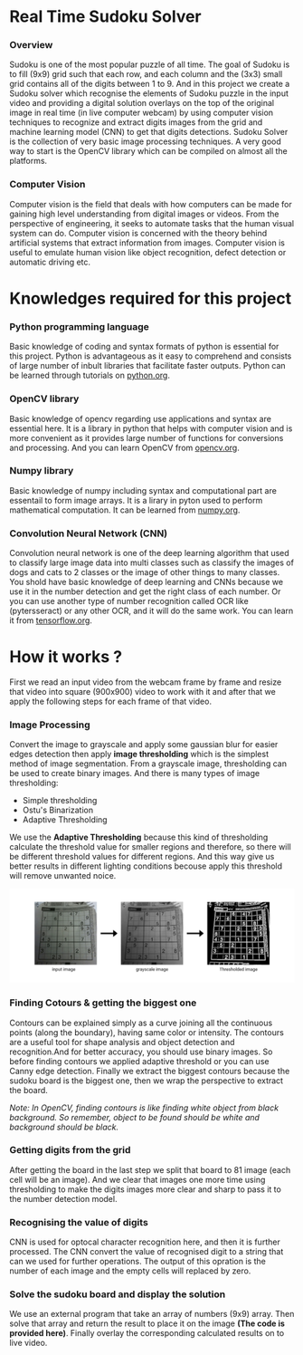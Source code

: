 # Real Time Sudoku Solver
### Overview
Sudoku is one of the most popular puzzle of all time. The goal of Sudoku is to fill (9x9) grid such that each row, and each column and the (3x3) small grid contains all of the digits between 1 to 9. And in this project we create a Sudoku solver which recognise the elements of Sudoku puzzle in the input video and providing a digital solution overlays on the top of the original image in real time (in live computer webcam) by using computer vision techniques to recognize and extract digits images from the grid and machine learning model (CNN) to get that digits detections. Sudoku Solver is the collection of very basic image processing techniques. A very good way to start is the OpenCV library which can be compiled on almost all the platforms.

### Computer Vision
Computer vision is the field that deals with how computers can be made for gaining high level understanding from digital images or videos. From the perspective of engineering, it seeks to automate tasks that the human visual system can do. Computer vision is concerned with the theory behind artificial systems that extract information from images. Computer vision is useful to emulate human vision like object recognition, defect detection or automatic driving etc.

# Knowledges required for this project
### Python programming language
Basic knowledge of coding and syntax formats of python is essential for this project. Python is advantageous as it easy to comprehend and consists of large number of inbult libraries that facilitate faster outputs. Python can be learned through tutorials on [python.org](https://www.python.org/about/gettingstarted/).

### OpenCV library
Basic knowledge of opencv regarding use applications and syntax are essential here. It is a library in python that helps with computer vision and is more convenient as it provides large number of functions for conversions and processing. And you can learn OpenCV from [opencv.org](https://docs.opencv.org/3.0-beta/doc/py_tutorials/py_tutorials.html).

### Numpy library
Basic knowledge of numpy including syntax and computational part are essentail to form image arrays. It is a lirary in pyton used to perform mathematical computation. It can be learned from [numpy.org](http://www.numpy.org/).

### Convolution Neural Network (CNN)
Convolution neural network is one of the deep learning algorithm that used to classify large image data into multi classes such as classify the images of dogs and cats to 2 classes or the image of other things to many classes. You shold have basic knowledge of deep learning and CNNs because we use it in the number detection and get the right class of each number. Or you can use another type of number recognition called OCR like (pytersseract) or any other OCR, and it will do the same work. You can learn it from [tensorflow.org](https://www.tensorflow.org/tutorials/images/cnn).

# How it works ?
First we read an input video from the webcam frame by frame and resize that video into square (900x900) video to work with it and after that we apply the following steps for each frame of that video.

### Image Processing
Convert the image to grayscale and apply some gaussian blur for easier edges detection then apply **image thresholding** which is the simplest method of image segmentation. From a grayscale image, thresholding can be used to create binary images. And there is many types of image thresholding:
- Simple thresholding
- Ostu's Binarization
- Adaptive Thresholding

We use the **Adaptive Thresholding** because this kind of thresholding calculate the threshold value for smaller regions and therefore, so there will be different threshold values for different regions. And this way give us better results in different lighting conditions becouse apply this threshold will remove unwanted noice.

<img src="https://github.com/ali-mohamed-nasser/Real-Time-Sudoku-Solver/blob/main/images/preproccessing.png" width="900">

### Finding Cotours & getting the biggest one
Contours can be explained simply as a curve joining all the continuous points (along the boundary), having same color or intensity. The contours are a useful tool for shape analysis and object detection and recognition.And for better accuracy, you should use binary images. So before finding contours we applied adaptive threshold or you can use Canny edge detection. Finally we extract the biggest contours because the sudoku board is the biggest one, then we wrap the perspective to extract the board.

*Note: In OpenCV, finding contours is like finding white object from black background. So remember, object to be found should be white and background should be black.*

### Getting digits from the grid
After getting the board in the last step we split that board to 81 image (each cell will be an image). And we clear that images one more time using thresholding to make the digits images more clear and sharp to pass it to the number detection model.

### Recognising the value of digits
CNN is used for optocal character recognition here, and then it is further processed. The CNN convert the value of recognised digit to a string that can we used for further operations. The output of this opration is the number of each image and the empty cells will replaced by zero.

### Solve the sudoku board and display the solution
We use an external program that take an array of numbers (9x9) array. Then solve that array and return the result to place it on the image **(The code is provided here)**. Finally overlay the corresponding calculated results on to live video.
